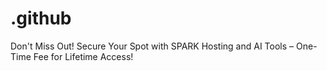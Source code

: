 # .github
Don't Miss Out! Secure Your Spot with SPARK Hosting and AI Tools – One-Time Fee for Lifetime Access!
